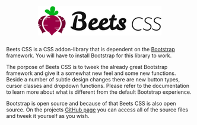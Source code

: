 <!-- ---
hide:
  - navigation
  - toc
--- -->

# <p style="display: block; width: 100%;"><img src="assets/images/beetscss_col_100x416.png" style="display: block; margin-left: auto; margin-right: auto; height: 80px;"></p>

Beets CSS is a CSS addon-library that is dependent on the [Bootstrap](https://getbootstrap.com/) framework. You will have to install Bootstrap for this library to work.

The porpose of Beets CSS is to tweek the already great Bootstrap framework and give it a somewhat new feel and some new functions. Beside a number of subtle design changes there are new button types, cursor classes and dropdown functions. Please refer to the documentation to learn more about what is different from the default Bootstrap experience.

Bootstrap is open source and because of that Beets CSS is also open source. On the projects [GitHub page](https://github.com/jonasbirkelof/beets-css) you can access all of the source files and tweek it yourself as you wish.